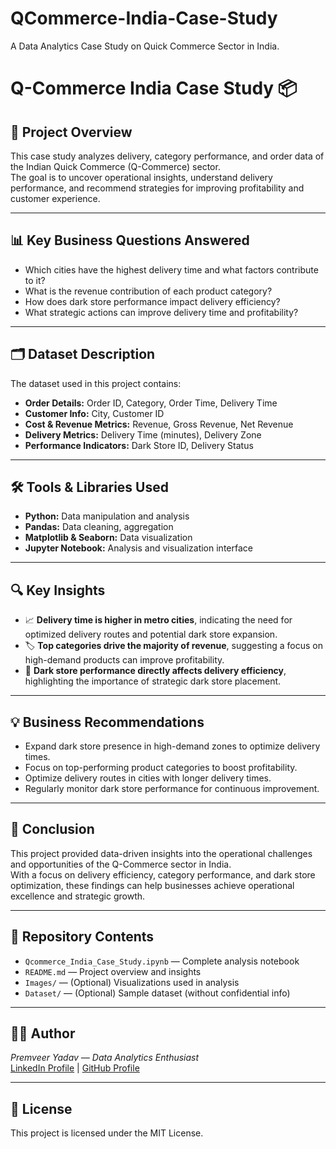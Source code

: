 # QCommerce-India-Case-Study
A Data Analytics Case Study on Quick Commerce Sector in India.
# Q-Commerce India Case Study 📦

## 📑 Project Overview
This case study analyzes delivery, category performance, and order data of the Indian Quick Commerce (Q-Commerce) sector.  
The goal is to uncover operational insights, understand delivery performance, and recommend strategies for improving profitability and customer experience.

---

## 📊 Key Business Questions Answered
- Which cities have the highest delivery time and what factors contribute to it?
- What is the revenue contribution of each product category?
- How does dark store performance impact delivery efficiency?
- What strategic actions can improve delivery time and profitability?

---

## 🗂️ Dataset Description
The dataset used in this project contains:
- **Order Details:** Order ID, Category, Order Time, Delivery Time
- **Customer Info:** City, Customer ID
- **Cost & Revenue Metrics:** Revenue, Gross Revenue, Net Revenue
- **Delivery Metrics:** Delivery Time (minutes), Delivery Zone
- **Performance Indicators:** Dark Store ID, Delivery Status

---

## 🛠️ Tools & Libraries Used
- **Python:** Data manipulation and analysis
- **Pandas:** Data cleaning, aggregation
- **Matplotlib & Seaborn:** Data visualization
- **Jupyter Notebook:** Analysis and visualization interface

---

## 🔍 Key Insights
- 📈 **Delivery time is higher in metro cities**, indicating the need for optimized delivery routes and potential dark store expansion.
- 🏷️ **Top categories drive the majority of revenue**, suggesting a focus on high-demand products can improve profitability.
- 🏬 **Dark store performance directly affects delivery efficiency**, highlighting the importance of strategic dark store placement.

---

## 💡 Business Recommendations
- Expand dark store presence in high-demand zones to optimize delivery times.
- Focus on top-performing product categories to boost profitability.
- Optimize delivery routes in cities with longer delivery times.
- Regularly monitor dark store performance for continuous improvement.

---

## 📝 Conclusion
This project provided data-driven insights into the operational challenges and opportunities of the Q-Commerce sector in India.  
With a focus on delivery efficiency, category performance, and dark store optimization, these findings can help businesses achieve operational excellence and strategic growth.

---

## 📁 Repository Contents
- `Qcommerce_India_Case_Study.ipynb` — Complete analysis notebook
- `README.md` — Project overview and insights
- `Images/` — (Optional) Visualizations used in analysis
- `Dataset/` — (Optional) Sample dataset (without confidential info)

---

## 👨‍💻 Author
*Premveer Yadav — Data Analytics Enthusiast*  
[LinkedIn Profile](https://www.linkedin.com/) | [GitHub Profile](https://github.com/)

---

## 📄 License
This project is licensed under the MIT License.
